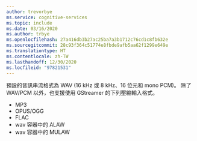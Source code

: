 ```yaml
---
author: trevorbye
ms.service: cognitive-services
ms.topic: include
ms.date: 03/16/2020
ms.author: trbye
ms.openlocfilehash: 27a416db3b27ac25ba7a3b1712c76cd1c8fb632e
ms.sourcegitcommit: 28c93f364c51774e8fbde9afb5aa62f1299e649e
ms.translationtype: HT
ms.contentlocale: zh-TW
ms.lasthandoff: 12/30/2020
ms.locfileid: "97821531"
---
```

預設的音訊串流格式為 WAV (16 kHz 或 8 kHz、16 位元和 mono PCM)。 除了 WAV/PCM 以外，也支援使用 GStreamer 的下列壓縮輸入格式。

- MP3
- OPUS/OGG
- FLAC
- wav 容器中的 ALAW
- wav 容器中的 MULAW
